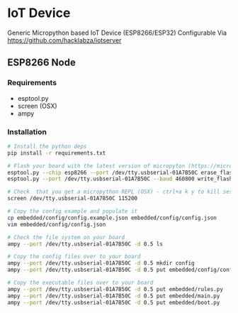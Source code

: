 # IoT Device

Generic Micropython based IoT Device (ESP8266/ESP32) Configurable Via https://github.com/hacklabza/iotserver

## ESP8266 Node

### Requirements

- esptool.py
- screen (OSX)
- ampy

### Installation

```bash
# Install the python deps
pip install -r requirements.txt

# Flash your board with the latest version of micropyton (https://micropython.org/download/esp8266/)
esptool.py --chip esp8266 --port /dev/tty.usbserial-01A7B50C erase_flash
esptool.py --port /dev/tty.usbserial-01A7B50C --baud 460800 write_flash --flash_size=detect 0 ~/Downloads/esp8266-20210418-v1.15.bin

# Check  that you get a micropython REPL (OSX) - ctrl+a k y to kill session
screen /dev/tty.usbserial-01A7B50C 115200

# Copy the config example and populate it
cp embedded/config/config.example.json embedded/config/config.json
vim embedded/config/config.json

# Check the file system on your board
ampy --port /dev/tty.usbserial-01A7B50C -d 0.5 ls

# Copy the config files over to your board
ampy --port /dev/tty.usbserial-01A7B50C -d 0.5 mkdir config
ampy --port /dev/tty.usbserial-01A7B50C -d 0.5 put embedded/config/config.json config/config.json

# Copy the executable files over to your board
ampy --port /dev/tty.usbserial-01A7B50C -d 0.5 put embedded/rules.py
ampy --port /dev/tty.usbserial-01A7B50C -d 0.5 put embedded/main.py
ampy --port /dev/tty.usbserial-01A7B50C -d 0.5 put embedded/boot.py
```
